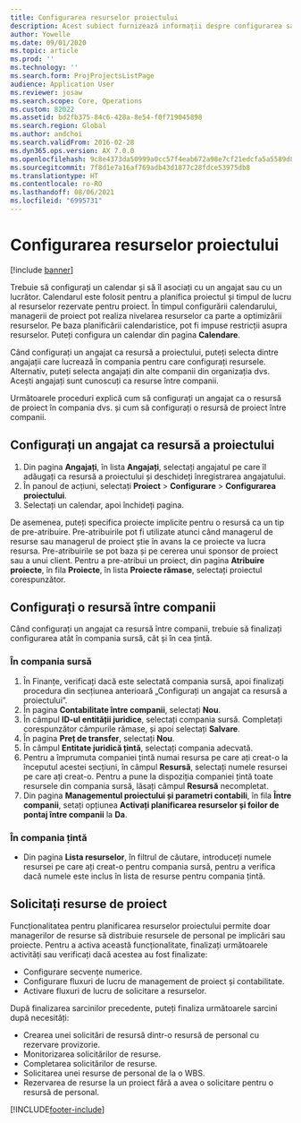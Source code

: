 ```yaml
---
title: Configurarea resurselor proiectului
description: Acest subiect furnizează informații despre configurarea sau solicitarea resurselor de proiect.
author: Yowelle
ms.date: 09/01/2020
ms.topic: article
ms.prod: ''
ms.technology: ''
ms.search.form: ProjProjectsListPage
audience: Application User
ms.reviewer: josaw
ms.search.scope: Core, Operations
ms.custom: 82022
ms.assetid: bd2fb375-84c6-428a-8e54-f0f719045898
ms.search.region: Global
ms.author: andchoi
ms.search.validFrom: 2016-02-28
ms.dyn365.ops.version: AX 7.0.0
ms.openlocfilehash: 9c8e4373da50999a0cc57f4eab672a98e7cf21edcfa5a5589d87691603a777de
ms.sourcegitcommit: 7f8d1e7a16af769adb43d1877c28fdce53975db8
ms.translationtype: HT
ms.contentlocale: ro-RO
ms.lasthandoff: 08/06/2021
ms.locfileid: "6995731"
---
```

# <a name="set-up-project-resources"></a>Configurarea resurselor proiectului

[!include [banner](../includes/banner.md)]

Trebuie să configurați un calendar și să îl asociați cu un angajat sau cu un lucrător. Calendarul este folosit pentru a planifica proiectul și timpul de lucru al resurselor rezervate pentru proiect. În timpul configurării calendarului, managerii de proiect pot realiza nivelarea resurselor ca parte a optimizării resurselor. Pe baza planificării calendaristice, pot fi impuse restricții asupra resurselor. Puteți configura un calendar din pagina **Calendare**.

Când configurați un angajat ca resursă a proiectului, puteți selecta dintre angajații care lucrează în compania pentru care configurați resursele. Alternativ, puteți selecta angajați din alte companii din organizația dvs. Acești angajați sunt cunoscuți ca resurse între companii.

Următoarele proceduri explică cum să configurați un angajat ca o resursă de proiect în compania dvs. și cum să configurați o resursă de proiect între companii.

## <a name="set-up-a-worker-as-a-project-resource"></a>Configurați un angajat ca resursă a proiectului

1. Din pagina **Angajați**, în lista **Angajați**, selectați angajatul pe care îl adăugați ca resursă a proiectului și deschideți înregistrarea angajatului.
2. În panoul de acțiuni, selectați **Proiect** &gt; **Configurare** &gt; **Configurarea proiectului**.
3. Selectați un calendar, apoi închideți pagina.

De asemenea, puteți specifica proiecte implicite pentru o resursă ca un tip de pre-atribuire. Pre-atribuirile pot fi utilizate atunci când managerul de resurse sau managerul de proiect știe în avans la ce proiecte va lucra resursa. Pre-atribuirile se pot baza și pe cererea unui sponsor de proiect sau a unui client. Pentru a pre-atribui un proiect, din pagina **Atribuire proiecte**, în fila **Proiecte**, în lista **Proiecte rămase**, selectați proiectul corespunzător.

## <a name="set-up-an-intercompany-resource"></a>Configurați o resursă între companii

Când configurați un angajat ca resursă între companii, trebuie să finalizați configurarea atât în compania sursă, cât și în cea țintă.

### <a name="in-the-lending-company"></a>În compania sursă

1. În Finanțe, verificați dacă este selectată compania sursă, apoi finalizați procedura din secțiunea anterioară „Configurați un angajat ca resursă a proiectului”.
2. În pagina **Contabilitate între companii**, selectați **Nou**.
3. În câmpul **ID-ul entității juridice**, selectați compania sursă. Completați corespunzător câmpurile rămase, și apoi selectați **Salvare**.
4. În pagina **Preț de transfer**, selectați **Nou**.
5. În câmpul **Entitate juridică țintă**, selectați compania adecvată.
6. Pentru a împrumuta companiei țintă numai resursa pe care ați creat-o la începutul acestei secțiuni, în câmpul **Resursă**, selectați numele resursei pe care ați creat-o. Pentru a pune la dispoziția companiei țintă toate resursele din compania sursă, lăsați câmpul **Resursă** necompletat.
7. Din pagina **Managementul proiectului și parametri contabili**, în fila **Între companii**, setați opțiunea **Activați planificarea resurselor și foilor de pontaj între companii** la **Da**.

### <a name="in-the-borrowing-company"></a>În compania țintă

- Din pagina **Lista resurselor**, în filtrul de căutare, introduceți numele resursei pe care ați creat-o pentru compania sursă, pentru a verifica dacă numele este inclus în lista de resurse pentru compania țintă.

## <a name="request-project-resources"></a>Solicitați resurse de proiect
Funcționalitatea pentru planificarea resurselor proiectului permite doar managerilor de resurse să distribuie resursele de personal pe implicări sau proiecte. Pentru a activa această funcționalitate, finalizați următoarele activități sau verificați dacă acestea au fost finalizate:

- Configurare secvențe numerice.
- Configurare fluxuri de lucru de management de proiect și contabilitate.
- Activare fluxuri de lucru de solicitare a resurselor.

După finalizarea sarcinilor precedente, puteți finaliza următoarele sarcini după necesități:

- Crearea unei solicitări de resursă dintr-o resursă de personal cu rezervare provizorie.
- Monitorizarea solicitărilor de resurse.
- Completarea solicitărilor de resurse.
- Solicitarea unei resurse de personal de la o WBS.
- Rezervarea de resurse la un proiect fără a avea o solicitare pentru o resursă de personal.


[!INCLUDE[footer-include](../includes/footer-banner.md)]